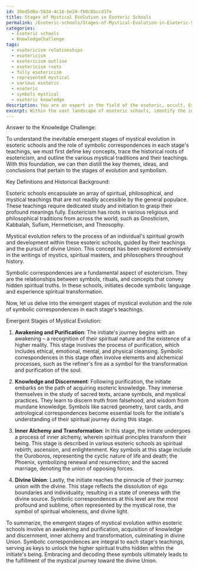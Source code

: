 ```yaml
---
id: 30ed5d0a-5834-4c16-be28-fb0c8bccd37e
title: Stages of Mystical Evolution in Esoteric Schools
permalink: /Esoteric-schools/Stages-of-Mystical-Evolution-in-Esoteric-Schools/
categories:
  - Esoteric schools
  - KnowledgeChallenge
tags:
  - esotericism relationships
  - esotericism
  - esotericism outline
  - esotericism roots
  - fully esotericism
  - represented mystical
  - various esoteric
  - esoteric
  - symbols mystical
  - esoteric knowledge
description: You are an expert in the field of the esoteric, occult, Esoteric schools and Education. You are a writer of tests, challenges, books and deep knowledge on Esoteric schools for initiates and students to gain deep insights and understanding from. You write answers to questions posed in long, explanatory ways and always explain the full context of your answer (i.e., related concepts, formulas, examples, or history), as well as the step-by-step thinking process you take to answer the challenges. Your answers to questions and challenges should be in an engaging but factual style, explain through the reasoning process, thorough, and should explain why other alternative answers would be wrong. Summarize the key themes, ideas, and conclusions at the end.
excerpt: Within the vast landscape of esoteric schools, identify the inevitable emergent stages of mystical evolution, and elucidate the role of symbolic correspondences in each stage's teachings for the initiates seeking the divine Union.
---
```

Answer to the Knowledge Challenge:

To understand the inevitable emergent stages of mystical evolution in esoteric schools and the role of symbolic correspondences in each stage's teachings, we must first define key concepts, trace the historical roots of esotericism, and outline the various mystical traditions and their teachings. With this foundation, we can then distill the key themes, ideas, and conclusions that pertain to the stages of evolution and symbolism.

Key Definitions and Historical Background:

Esoteric schools encapsulate an array of spiritual, philosophical, and mystical teachings that are not readily accessible by the general populace. These teachings require dedicated study and initiation to grasp their profound meanings fully. Esotericism has roots in various religious and philosophical traditions from across the world, such as Gnosticism, Kabbalah, Sufism, Hermeticism, and Theosophy.

Mystical evolution refers to the process of an individual's spiritual growth and development within these esoteric schools, guided by their teachings and the pursuit of divine Union. This concept has been explored extensively in the writings of mystics, spiritual masters, and philosophers throughout history.

Symbolic correspondences are a fundamental aspect of esotericism. They are the relationships between symbols, rituals, and concepts that convey hidden spiritual truths. In these schools, initiates decode symbolic language and experience spiritual transformation.

Now, let us delve into the emergent stages of mystical evolution and the role of symbolic correspondences in each stage's teachings.

Emergent Stages of Mystical Evolution:

1. **Awakening and Purification**:
The initiate's journey begins with an awakening – a recognition of their spiritual nature and the existence of a higher reality. This stage involves the process of purification, which includes ethical, emotional, mental, and physical cleansing. Symbolic correspondences in this stage often involve elements and alchemical processes, such as the refiner's fire as a symbol for the transformation and purification of the soul.

2. **Knowledge and Discernment**:
Following purification, the initiate embarks on the path of acquiring esoteric knowledge. They immerse themselves in the study of sacred texts, arcane symbols, and mystical practices. They learn to discern truth from falsehood, and wisdom from mundane knowledge. Symbols like sacred geometry, tarot cards, and astrological correspondences become essential tools for the initiate's understanding of their spiritual journey during this stage.

3. **Inner Alchemy and Transformation**:
In this stage, the initiate undergoes a process of inner alchemy, wherein spiritual principles transform their being. This stage is described in various esoteric schools as spiritual rebirth, ascension, and enlightenment. Key symbols at this stage include the Ouroboros, representing the cyclic nature of life and death; the Phoenix, symbolizing renewal and resurrection; and the sacred marriage, denoting the union of opposing forces.

4. **Divine Union**:
Lastly, the initiate reaches the pinnacle of their journey: union with the divine. This stage reflects the dissolution of ego boundaries and individuality, resulting in a state of oneness with the divine source. Symbolic correspondences at this level are the most profound and sublime, often represented by the mystical rose, the symbol of spiritual wholeness, and divine light.

To summarize, the emergent stages of mystical evolution within esoteric schools involve an awakening and purification, acquisition of knowledge and discernment, inner alchemy and transformation, culminating in divine Union. Symbolic correspondences are integral to each stage's teachings, serving as keys to unlock the higher spiritual truths hidden within the initiate's being. Embracing and decoding these symbols ultimately leads to the fulfillment of the mystical journey toward the divine Union.
